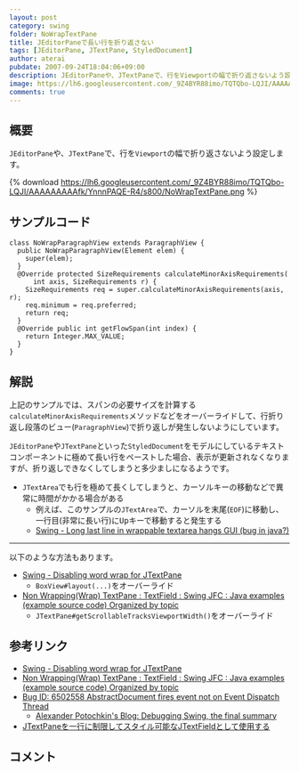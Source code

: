```yaml
---
layout: post
category: swing
folder: NoWrapTextPane
title: JEditorPaneで長い行を折り返さない
tags: [JEditorPane, JTextPane, StyledDocument]
author: aterai
pubdate: 2007-09-24T18:04:06+09:00
description: JEditorPaneや、JTextPaneで、行をViewportの幅で折り返さないよう設定します。
image: https://lh6.googleusercontent.com/_9Z4BYR88imo/TQTQbo-LQJI/AAAAAAAAAfk/YnnnPAQE-R4/s800/NoWrapTextPane.png
comments: true
---
```

## 概要
`JEditorPane`や、`JTextPane`で、行を`Viewport`の幅で折り返さないよう設定します。

{% download https://lh6.googleusercontent.com/_9Z4BYR88imo/TQTQbo-LQJI/AAAAAAAAAfk/YnnnPAQE-R4/s800/NoWrapTextPane.png %}

## サンプルコード
<pre class="prettyprint"><code>class NoWrapParagraphView extends ParagraphView {
  public NoWrapParagraphView(Element elem) {
    super(elem);
  }
  @Override protected SizeRequirements calculateMinorAxisRequirements(
      int axis, SizeRequirements r) {
    SizeRequirements req = super.calculateMinorAxisRequirements(axis, r);
    req.minimum = req.preferred;
    return req;
  }
  @Override public int getFlowSpan(int index) {
    return Integer.MAX_VALUE;
  }
}
</code></pre>

## 解説
上記のサンプルでは、スパンの必要サイズを計算する`calculateMinorAxisRequirements`メソッドなどをオーバーライドして、行折り返し段落のビュー(`ParagraphView`)で折り返しが発生しないようにしています。

`JEditorPane`や`JTextPane`といった`StyledDocument`をモデルにしているテキストコンポーネントに極めて長い行をペーストした場合、表示が更新されなくなりますが、折り返しできなくしてしまうと多少ましになるようです。


- `JTextArea`でも行を極めて長くしてしまうと、カーソルキーの移動などで異常に時間がかかる場合がある
    - 例えば、このサンプルの`JTextArea`で、カーソルを末尾(`EOF`)に移動し、一行目(非常に長い行)に<kbd>Up</kbd>キーで移動すると発生する
    - [Swing - Long last line in wrappable textarea hangs GUI (bug in java?)](https://community.oracle.com/thread/1367888)

<!-- dummy comment line for breaking list -->

- - - -
以下のような方法もあります。
- [Swing - Disabling word wrap for JTextPane](https://community.oracle.com/thread/1353861)
    - `BoxView#layout(...)`をオーバーライド
- [Non Wrapping(Wrap) TextPane : TextField : Swing JFC : Java examples (example source code) Organized by topic](http://www.java2s.com/Code/Java/Swing-JFC/NonWrappingWrapTextPane.htm)
    - `JTextPane#getScrollableTracksViewportWidth()`をオーバーライド

<!-- dummy comment line for breaking list -->

## 参考リンク
- [Swing - Disabling word wrap for JTextPane](https://community.oracle.com/thread/1353861)
- [Non Wrapping(Wrap) TextPane : TextField : Swing JFC : Java examples (example source code) Organized by topic](http://www.java2s.com/Code/Java/Swing-JFC/NonWrappingWrapTextPane.htm)
- [Bug ID: 6502558 AbstractDocument fires event not on Event Dispatch Thread](http://bugs.java.com/bugdatabase/view_bug.do?bug_id=6502558)
    - [Alexander Potochkin's Blog: Debugging Swing, the final summary](http://weblogs.java.net/blog/alexfromsun/archive/2006/02/debugging_swing.html)
- [JTextPaneを一行に制限してスタイル可能なJTextFieldとして使用する](http://ateraimemo.com/Swing/OneLineTextPane.html)

<!-- dummy comment line for breaking list -->

## コメント
